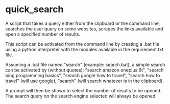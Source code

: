 # quick_search
A script that takes a query either from the clipboard or the command line, searches the user query on some websites, scrapes the links available and open a specified number of results.

This script can be activated from the command line by creating a .bat file using a python interpreter with the modules available in the requirement.txt file. 

Assuming a .bat file named "search" (example: search.bat), a simple search can be activated by (without quotes):
"search amazon oneplus 6t", "search bing programming basics", "search google how to travel", "search how to travel" (will use google), "search" (will search whatever is in the clipboard).

A prompt will then be shown to select the number of results to be opened. The search query on the search engine selected will always be opened.
